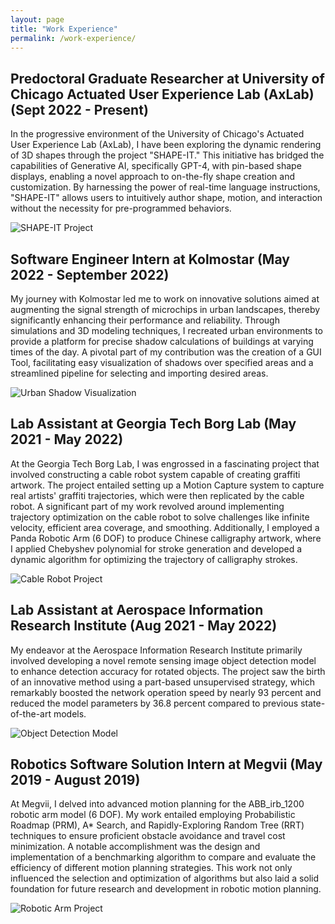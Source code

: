 ```yaml
---
layout: page
title: "Work Experience"
permalink: /work-experience/
---
```


## Predoctoral Graduate Researcher at University of Chicago Actuated User Experience Lab (AxLab) (Sept 2022 - Present)

In the progressive environment of the University of Chicago's Actuated User Experience Lab (AxLab), I have been exploring the dynamic rendering of 3D shapes through the project "SHAPE-IT." This initiative has bridged the capabilities of Generative AI, specifically GPT-4, with pin-based shape displays, enabling a novel approach to on-the-fly shape creation and customization. By harnessing the power of real-time language instructions, "SHAPE-IT" allows users to intuitively author shape, motion, and interaction without the necessity for pre-programmed behaviors.

![SHAPE-IT Project](/assets/images/shape-it-project.png)

## Software Engineer Intern at Kolmostar (May 2022 - September 2022)

My journey with Kolmostar led me to work on innovative solutions aimed at augmenting the signal strength of microchips in urban landscapes, thereby significantly enhancing their performance and reliability. Through simulations and 3D modeling techniques, I recreated urban environments to provide a platform for precise shadow calculations of buildings at varying times of the day. A pivotal part of my contribution was the creation of a GUI Tool, facilitating easy visualization of shadows over specified areas and a streamlined pipeline for selecting and importing desired areas.

![Urban Shadow Visualization](/assets/images/urban-shadow-visualization.png)

## Lab Assistant at Georgia Tech Borg Lab (May 2021 - May 2022)

At the Georgia Tech Borg Lab, I was engrossed in a fascinating project that involved constructing a cable robot system capable of creating graffiti artwork. The project entailed setting up a Motion Capture system to capture real artists' graffiti trajectories, which were then replicated by the cable robot. A significant part of my work revolved around implementing trajectory optimization on the cable robot to solve challenges like infinite velocity, efficient area coverage, and smoothing. Additionally, I employed a Panda Robotic Arm (6 DOF) to produce Chinese calligraphy artwork, where I applied Chebyshev polynomial for stroke generation and developed a dynamic algorithm for optimizing the trajectory of calligraphy strokes.

![Cable Robot Project](/assets/images/cable-robot-project.png)

## Lab Assistant at Aerospace Information Research Institute (Aug 2021 - May 2022)

My endeavor at the Aerospace Information Research Institute primarily involved developing a novel remote sensing image object detection model to enhance detection accuracy for rotated objects. The project saw the birth of an innovative method using a part-based unsupervised strategy, which remarkably boosted the network operation speed by nearly 93 percent and reduced the model parameters by 36.8 percent compared to previous state-of-the-art models.

![Object Detection Model](/assets/images/object-detection-model.png)

## Robotics Software Solution Intern at Megvii (May 2019 - August 2019)

At Megvii, I delved into advanced motion planning for the ABB_irb_1200 robotic arm model (6 DOF). My work entailed employing Probabilistic Roadmap (PRM), A* Search, and Rapidly-Exploring Random Tree (RRT) techniques to ensure proficient obstacle avoidance and travel cost minimization. A notable accomplishment was the design and implementation of a benchmarking algorithm to compare and evaluate the efficiency of different motion planning strategies. This work not only influenced the selection and optimization of algorithms but also laid a solid foundation for future research and development in robotic motion planning.

![Robotic Arm Project](/assets/images/robotic-arm-project.png)
